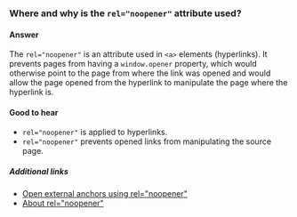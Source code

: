 ### Where and why is the `rel="noopener"` attribute used?

#### Answer

The `rel="noopener"` is an attribute used in `<a>` elements (hyperlinks). It prevents pages from having a `window.opener` property, which would otherwise point to the page from where the link was opened and would allow the page opened from the hyperlink to manipulate the page where the hyperlink is.

#### Good to hear

- `rel="noopener"` is applied to hyperlinks.
- `rel="noopener"` prevents opened links from manipulating the source page.

##### Additional links

<!-- Whenever possible, link a more detailed explanation. -->

- [Open external anchors using rel="noopener"](https://developers.google.com/web/tools/lighthouse/audits/noopener)
- [About rel="noopener"](https://mathiasbynens.github.io/rel-noopener/)

<!-- tags: (html) -->

<!-- expertise: (1) -->
